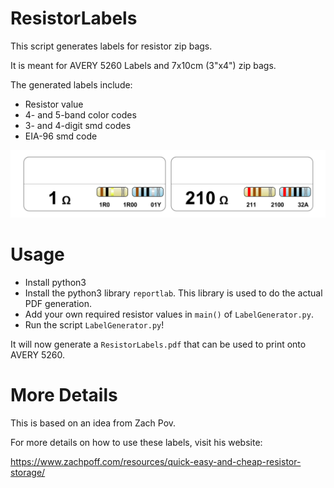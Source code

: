 # ResistorLabels
This script generates labels for resistor zip bags.

It is meant for AVERY 5260 Labels and 7x10cm (3"x4") zip bags.

The generated labels include:
  * Resistor value
  * 4- and 5-band color codes
  * 3- and 4-digit smd codes
  * EIA-96 smd code
  
<img src="Example.svg">

# Usage
* Install python3
* Install the python3 library `reportlab`. This library is used to do the actual PDF generation.
* Add your own required resistor values in `main()` of `LabelGenerator.py`.
* Run the script `LabelGenerator.py`!

It will now generate a `ResistorLabels.pdf` that can be used to print onto AVERY 5260.

# More Details

This is based on an idea from Zach Pov.

For more details on how to use these labels, visit his website:

https://www.zachpoff.com/resources/quick-easy-and-cheap-resistor-storage/
